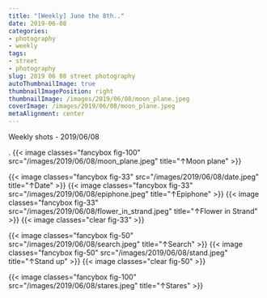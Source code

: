 ```yaml
---
title: "[Weekly] June the 8th.."
date: 2019-06-08
categories:
- photography
- weekly
tags:
- street
- photography
slug: 2019 06 08 street photography
autoThumbnailImage: true
thumbnailImagePosition: right
thumbnailImage: /images/2019/06/08/moon_plane.jpeg
coverImage: /images/2019/06/08/moon_plane.jpeg
metaAlignment: center
---
```


Weekly shots - 2019/06/08
<!--more-->

.
{{< image classes="fancybox fig-100" src="/images/2019/06/08/moon_plane.jpeg"  title="↑Moon plane" >}}

{{< image classes="fancybox fig-33" src="/images/2019/06/08/date.jpeg"  title="↑Date" >}}
{{< image classes="fancybox fig-33" src="/images/2019/06/08/epiphone.jpeg"  title="↑Epiphone" >}}
{{< image classes="fancybox fig-33" src="/images/2019/06/08/flower_in_strand.jpeg"  title="↑Flower in Strand" >}}
{{< image classes="clear fig-33" >}}

{{< image classes="fancybox fig-50" src="/images/2019/06/08/search.jpeg"  title="↑Search" >}}
{{< image classes="fancybox fig-50" src="/images/2019/06/08/stand.jpeg"  title="↑Stand up" >}}
{{< image classes="clear fig-50" >}}

{{< image classes="fancybox fig-100" src="/images/2019/06/08/stares.jpeg"  title="↑Stares" >}}